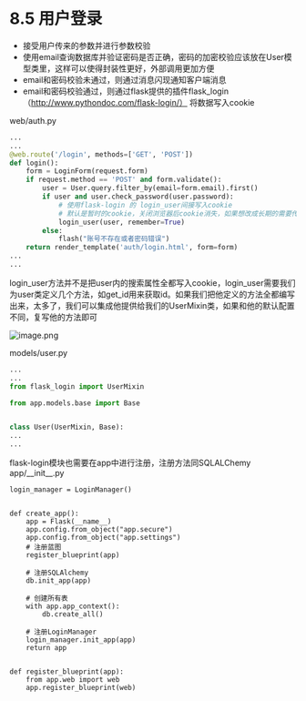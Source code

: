 # 8.5 用户登录

- 接受用户传来的参数并进行参数校验
- 使用email查询数据库并验证密码是否正确，密码的加密校验应该放在User模型类里，这样可以使得封装性更好，外部调用更加方便
- email和密码校验未通过，则通过消息闪现通知客户端消息
- email和密码校验通过，则通过flask提供的插件flask_login（http://www.pythondoc.com/flask-login/） 将数据写入cookie

web/auth.py
```python
...
...
@web.route('/login', methods=['GET', 'POST'])
def login():
    form = LoginForm(request.form)
    if request.method == 'POST' and form.validate():
        user = User.query.filter_by(email=form.email).first()
        if user and user.check_password(user.password):
            # 使用flask-login 的 login_user间接写入cookie
            # 默认是暂时的cookie，关闭浏览器后cookie消失，如果想改成长期的需要传入关键字参数remember
            login_user(user, remember=True)
        else:
            flash("账号不存在或者密码错误")
    return render_template('auth/login.html', form=form)
...
...
```
login_user方法并不是把user内的搜索属性全都写入cookie，login_user需要我们为user类定义几个方法，如get_id用来获取id。如果我们把他定义的方法全都编写出来，太多了，我们可以集成他提供给我们的UserMixin类，如果和他的默认配置不同，复写他的方法即可

![image.png](https://upload-images.jianshu.io/upload_images/7220971-57ee42e71ac8f32b.png?imageMogr2/auto-orient/strip%7CimageView2/2/w/1240)


models/user.py
```python
...
...
from flask_login import UserMixin

from app.models.base import Base


class User(UserMixin, Base):
...
...
```



flask-login模块也需要在app中进行注册，注册方法同SQLALChemy
app/\_\_init__.py
```
login_manager = LoginManager()


def create_app():
    app = Flask(__name__)
    app.config.from_object("app.secure")
    app.config.from_object("app.settings")
    # 注册蓝图
    register_blueprint(app)

    # 注册SQLAlchemy
    db.init_app(app)

    # 创建所有表
    with app.app_context():
        db.create_all()

    # 注册LoginManager
    login_manager.init_app(app)
    return app


def register_blueprint(app):
    from app.web import web
    app.register_blueprint(web)
```
